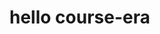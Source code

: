 <!DOCTYPE html>
<html>
<head>
	<meta charset="utf-8">
	<title>hello course-era</title>
</head>
<body>
<h1>hello course-era</h1>
</body>
</html>